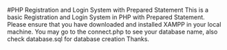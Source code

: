 #PHP Registration and Login System with Prepared Statement
This is a basic Registration and Login System in PHP with Prepared Statement.
Please ensure that you have downloaded and installed XAMPP in your local machine.
You may go to the connect.php to see your database name, also check database.sql for database creation
Thanks.


